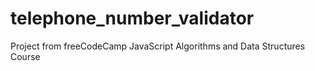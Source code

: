 # telephone_number_validator
Project from freeCodeCamp JavaScript Algorithms and Data Structures Course
